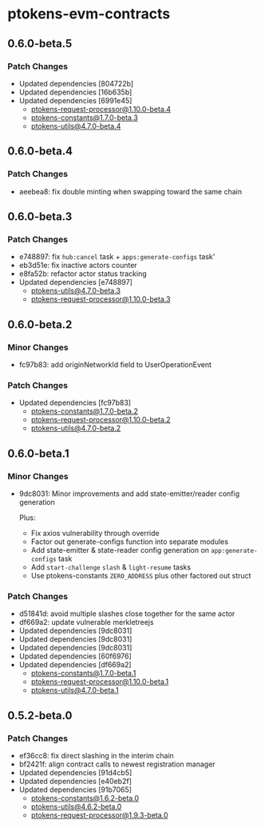 # ptokens-evm-contracts

## 0.6.0-beta.5

### Patch Changes

- Updated dependencies [804722b]
- Updated dependencies [16b635b]
- Updated dependencies [6991e45]
  - ptokens-request-processor@1.10.0-beta.4
  - ptokens-constants@1.7.0-beta.3
  - ptokens-utils@4.7.0-beta.4

## 0.6.0-beta.4

### Patch Changes

- aeebea8: fix double minting when swapping toward the same chain

## 0.6.0-beta.3

### Patch Changes

- e748897: fix `hub:cancel` task + `apps:generate-configs` task'
- eb3d51e: fix inactive actors counter
- e8fa52b: refactor actor status tracking
- Updated dependencies [e748897]
  - ptokens-utils@4.7.0-beta.3
  - ptokens-request-processor@1.10.0-beta.3

## 0.6.0-beta.2

### Minor Changes

- fc97b83: add originNetworkId field to UserOperationEvent

### Patch Changes

- Updated dependencies [fc97b83]
  - ptokens-constants@1.7.0-beta.2
  - ptokens-request-processor@1.10.0-beta.2
  - ptokens-utils@4.7.0-beta.2

## 0.6.0-beta.1

### Minor Changes

- 9dc8031: Minor improvements and add state-emitter/reader config generation

  Plus:

  - Fix axios vulnerability through override
  - Factor out generate-configs function into separate modules
  - Add state-emitter & state-reader config generation on `app:generate-configs` task
  - Add `start-challenge` `slash` & `light-resume` tasks
  - Use ptokens-constants `ZERO_ADDRESS` plus other factored out struct

### Patch Changes

- d51841d: avoid multiple slashes close together for the same actor
- df669a2: update vulnerable merkletreejs
- Updated dependencies [9dc8031]
- Updated dependencies [9dc8031]
- Updated dependencies [9dc8031]
- Updated dependencies [60f6976]
- Updated dependencies [df669a2]
  - ptokens-constants@1.7.0-beta.1
  - ptokens-request-processor@1.10.0-beta.1
  - ptokens-utils@4.7.0-beta.1

## 0.5.2-beta.0

### Patch Changes

- ef36cc8: fix direct slashing in the interim chain
- bf2421f: align contract calls to newest registration manager
- Updated dependencies [91d4cb5]
- Updated dependencies [e40eb2f]
- Updated dependencies [91b7065]
  - ptokens-constants@1.6.2-beta.0
  - ptokens-utils@4.6.2-beta.0
  - ptokens-request-processor@1.9.3-beta.0

